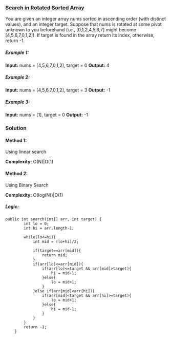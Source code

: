 ### [Search in Rotated Sorted Array](https://leetcode.com/problems/search-in-rotated-sorted-array/)
You are given an integer array nums sorted in ascending order (with distinct values), and an integer target.
Suppose that nums is rotated at some pivot unknown to you beforehand (i.e., [0,1,2,4,5,6,7] might become [4,5,6,7,0,1,2]).
If target is found in the array return its index, otherwise, return -1.

##### Example 1:
**Input:** nums = [4,5,6,7,0,1,2], target = 0
**Output:** 4

##### Example 2:
**Input:** nums = [4,5,6,7,0,1,2], target = 3
**Output:** -1

##### Example 3:
**Input:** nums = [1], target = 0
**Output:** -1

### Solution
#### Method 1:
Using linear search

**Complexity:** O(N)|O(1)

#### Method 2:
Using Binary Search

**Complexity:** O(log(N))|O(1)

##### Logic:
```
public int search(int[] arr, int target) {
        int lo = 0;
        int hi = arr.length-1;
        
        while(lo<=hi){
            int mid = (lo+hi)/2;
            
            if(target==arr[mid]){
                return mid;
            }
            if(arr[lo]<=arr[mid]){
                if(arr[lo]<=target && arr[mid]>target){
                    hi = mid-1;
                }else{
                    lo = mid+1;
                }
            }else if(arr[mid]<arr[hi]){
                if(arr[mid]<target && arr[hi]>=target){
                    lo = mid+1;
                }else{
                    hi = mid-1;
                }
            }
        }
        return -1;
    }
```
